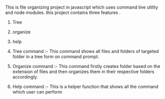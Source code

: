 This is file organizing project in javascript which uses command line utility and node modules. 
this project contains three features .
1. Tree
2. organize
3. help
 
1. Tree command :- This command shows all files and folders of targeted folder in a tree form on command prompt.
2. Organize command :- This command firstly creates folder based on the extension of files and then organizes them in their respective folders accordingly.
3. Help command :- This is a helper function that shows all the command which user can perform
